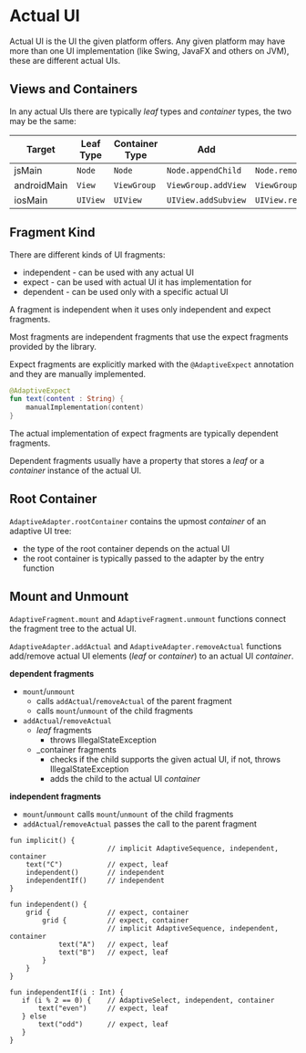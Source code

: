 # Actual UI

Actual UI is the UI the given platform offers. Any given platform may have more than one UI
implementation (like Swing, JavaFX and others on JVM), these are different actual UIs.

## Views and Containers

In any actual UIs there are typically _leaf_ types and _container_ types, the two may be the same:

| Target      | Leaf Type | Container Type | Add                 | Remove                       |
|-------------|-----------|----------------|---------------------|------------------------------|
| jsMain      | `Node`    | `Node`         | `Node.appendChild`  | `Node.remove`                |
| androidMain | `View`    | `ViewGroup`    | `ViewGroup.addView` | `ViewGroup.removeView`       |
| iosMain     | `UIView`  | `UIView`       | `UIView.addSubview` | `UIView.removeFromSuperview` | 

## Fragment Kind

There are different kinds of UI fragments:

* independent - can be used with any actual UI
* expect - can be used with actual UI it has implementation for
* dependent - can be used only with a specific actual UI

A fragment is independent when it uses only independent and expect fragments.

Most fragments are independent fragments that use the expect fragments 
provided by the library.

Expect fragments are explicitly marked with the `@AdaptiveExpect` annotation and they
are manually implemented.

```kotlin
@AdaptiveExpect
fun text(content : String) {
    manualImplementation(content)
}
```

The actual implementation of expect fragments are typically dependent fragments.

Dependent fragments usually have a property that stores a _leaf_ or a _container_ instance
of the actual UI.

## Root Container

`AdaptiveAdapter.rootContainer` contains the upmost _container_ of an adaptive UI tree:

* the type of the root container depends on the actual UI
* the root container is typically passed to the adapter by the entry function

## Mount and Unmount

`AdaptiveFragment.mount` and `AdaptiveFragment.unmount` functions connect the fragment tree to the actual UI.

`AdaptiveAdapter.addActual` and `AdaptiveAdapter.removeActual` functions add/remove actual UI elements (_leaf_ or
_container_) to an actual UI _container_.

**dependent fragments**
  * `mount`/`unmount` 
    * calls `addActual`/`removeActual` of the parent fragment
    * calls `mount`/`unmount` of the child fragments
  * `addActual`/`removeActual`
    * _leaf_ fragments
      * throws IllegalStateException
    * _container fragments
      * checks if the child supports the given actual UI, if not, throws IllegalStateException
      * adds the child to the actual UI _container_

**independent fragments**
  * `mount`/`unmount` calls `mount`/`unmount` of the child fragments
  * `addActual`/`removeActual` passes the call to the parent fragment


```text
fun implicit() {
                        // implicit AdaptiveSequence, independent, container       
    text("C")           // expect, leaf
    independent()       // independent
    independentIf()     // independent
}

fun independent() {     
    grid {              // expect, container
        grid {          // expect, container
                        // implicit AdaptiveSequence, independent, container
            text("A")   // expect, leaf
            text("B")   // expect, leaf
        }
    }
}

fun independentIf(i : Int) {
   if (i % 2 == 0) {    // AdaptiveSelect, independent, container
       text("even")     // expect, leaf
   } else 
       text("odd")      // expect, leaf
   }
}
```



